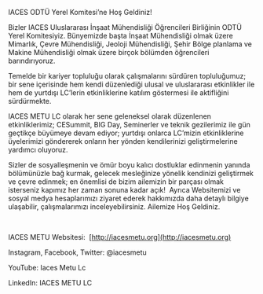 IACES ODTÜ Yerel Komitesi’ne Hoş Geldiniz!

Bizler IACES Uluslararası İnşaat Mühendisliği Öğrencileri Birliğinin
ODTÜ Yerel Komitesiyiz. Bünyemizde başta İnşaat Mühendisliği olmak üzere
Mimarlık, Çevre Mühendisliği, Jeoloji Mühendisliği, Şehir Bölge planlama
ve Makine Mühendisliği olmak üzere birçok bölümden öğrencileri
barındırıyoruz.

Temelde bir kariyer topluluğu olarak çalışmalarını sürdüren
topluluğumuz; bir sene içerisinde hem kendi düzenlediği ulusal ve
uluslararası etkinlikler ile hem de yurtdışı LC’lerin etkinliklerine
katılım göstermesi ile aktifliğini sürdürmekte.

IACES METU LC olarak her sene geleneksel olarak düzenlenen
etkinliklerimiz; CESummit, BIG Day, Seminerler ve teknik gezilerimiz ile
gün geçtikçe büyümeye devam ediyor; yurtdışı onlarca LC’mizin
etkinliklerine üyelerimizi göndererek onların her yönden kendilerinizi
geliştirmelerine yardımcı oluyoruz.

Sizler de sosyalleşmenin ve ömür boyu kalıcı dostluklar edinmenin
yanında bölümünüzle bağ kurmak, gelecek mesleğinize yönelik kendinizi
geliştirmek ve çevre edinmek; en önemlisi de bizim ailemizin bir parçası
olmak isterseniz kapımız her zaman sonuna kadar açık!  Ayrıca
Websitemizi ve sosyal medya hesaplarımızı ziyaret ederek hakkımızda daha
detaylı bilgiye ulaşabilir, çalışmalarımızı inceleyebilirsiniz. Ailemize
Hoş Geldiniz.

 

IACES METU Websitesi:  [http://iacesmetu.org](http://iacesmetu.org)

Instagram, Facebook, Twitter: @iacesmetu

YouTube: Iaces Metu Lc

LinkedIn: IACES METU LC

 
